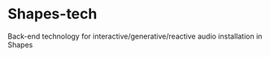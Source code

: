 Shapes-tech
===========

Back-end technology for interactive/generative/reactive audio installation in Shapes
